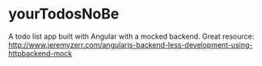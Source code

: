 # yourTodosNoBe
A todo list app built with Angular with a mocked backend.
Great resource: http://www.jeremyzerr.com/angularjs-backend-less-development-using-httpbackend-mock
